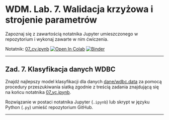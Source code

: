 # WDM. Lab. 7. Walidacja krzyżowa i strojenie parametrów

Zapoznaj się z zawartością notatnika Jupyter umieszczonego w repozytorium  i wykonaj zawarte w nim ćwiczenia.

Notatnik: [07_cv.ipynb](https://github.com/IS-UMK/wdm_lab_07/blob/master/07_cv.ipynb)
[![Open In Colab](https://colab.research.google.com/assets/colab-badge.svg)](https://colab.research.google.com/github/IS-UMK/wdm_lab_07/blob/master/07_cv.ipynb) [![Binder](https://mybinder.org/badge_logo.svg)](https://mybinder.org/v2/gh/IS-UMK/wdm_lab_07/master?filepath=07_cv.ipynb)

---

## Zad. 7. Klasyfikacja danych WDBC

Znajdź najlepszy model klasyfikacji dla danych [dane/wdbc.data](dane/wdbc.data) za pomocą procedury przeszukiwania siatką zgodnie z treścią zadania znajdującą się na końcu notatnika [07_vc.ipynb](07_cv.ipynb).

Rozwiązanie w postaci notatnika Jupyter (``.ipynb``) lub skrypt w języku Python (``.py``) umieść repozytorium GitHub.

---
